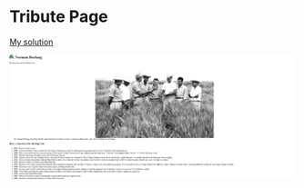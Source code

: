 # Tribute Page

<a href="https://codepen.io/serra-rfs/pen/oNzxPzE" target="_blank">My solution</a>

<img src="../../../../images/tributePage.png"></img>
